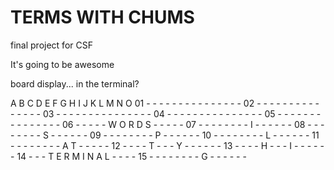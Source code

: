 TERMS WITH CHUMS
================

final project for CSF

It's going to be awesome



board display... in the terminal?

   A B C D E F G H I J K L M N O
01 - - - - - - - - - - - - - - -
02 - - - - - - - - - - - - - - - 
03 - - - - - - - - - - - - - - - 
04 - - - - - - - - - - - - - - -
05 - - - - - - - - - - - - - - - 
06 - - - - - W O R D S - - - - -
07 - - - - - - - - I - - - - - -
08 - - - - - - - - S - - - - - - 
09 - - - - - - - - P - - - - - - 
10 - - - - - - - - L - - - - - - 
11 - - - - - - - - A T - - - - - 
12 - - - - T - - - Y - - - - - -
13 - - - - H - - - I - - - - - -
14 - - - T E R M I N A L - - - -
15 - - - - - - - - G - - - - - -



